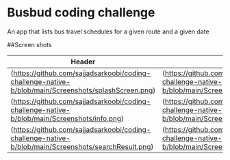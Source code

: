 # Busbud coding challenge
An app that lists bus travel schedules for a given route and a given date

##Screen shots

Header | Value
--- | ---
(https://github.com/sajjadsarkoobi/coding-challenge-native-b/blob/main/Screenshots/splashScreen.png) | (https://github.com/sajjadsarkoobi/coding-challenge-native-b/blob/main/Screenshots/welcom.png)
(https://github.com/sajjadsarkoobi/coding-challenge-native-b/blob/main/Screenshots/info.png) | (https://github.com/sajjadsarkoobi/coding-challenge-native-b/blob/main/Screenshots/search.png)
(https://github.com/sajjadsarkoobi/coding-challenge-native-b/blob/main/Screenshots/searchResult.png) | (https://github.com/sajjadsarkoobi/coding-challenge-native-b/blob/main/Screenshots/cellMagnifier.png)
